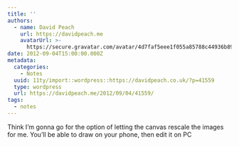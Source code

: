 ```yaml
---
title: ''
authors:
  - name: David Peach
    url: https://davidpeach.me
    avatarUrl: >-
      https://secure.gravatar.com/avatar/4d7faf5eee1f055a85788c44936b8995eaab6dfb004e7854ec747ccb272e91ee?s=96&d=mm&r=g
date: 2012-09-04T15:00:00.000Z
metadata:
  categories:
    - Notes
  uuid: 11ty/import::wordpress::https://davidpeach.co.uk/?p=41559
  type: wordpress
  url: https://davidpeach.me/2012/09/04/41559/
tags:
  - notes
---
```

Think I’m gonna go for the option of letting the canvas rescale the images for me. You’ll be able to draw on your phone, then edit it on PC